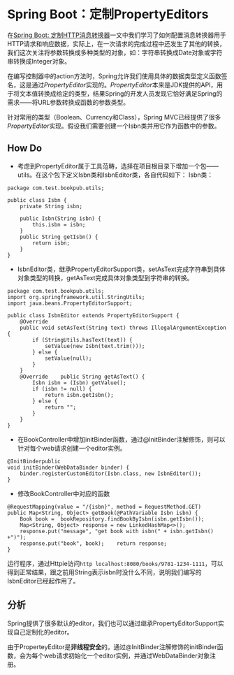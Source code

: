 # Spring Boot：定制PropertyEditors

在[Spring Boot: 定制HTTP消息转换器](http://www.jianshu.com/p/ffe56d9553fd)一文中我们学习了如何配置消息转换器用于HTTP请求和响应数据，实际上，在一次请求的完成过程中还发生了其他的转换，我们这次关注将参数转换成多种类型的对象，如：字符串转换成Date对象或字符串转换成Integer对象。

在编写控制器中的action方法时，Spring允许我们使用具体的数据类型定义函数签名，这是通过*PropertyEditor*实现的。*PropertyEditor*本来是JDK提供的API，用于将文本值转换成给定的类型，结果Spring的开发人员发现它恰好满足Spring的需求——将URL参数转换成函数的参数类型。

针对常用的类型（Boolean、Currency和Class），Spring MVC已经提供了很多*PropertyEditor*实现。假设我们需要创建一个Isbn类并用它作为函数中的参数。

## How Do

- 考虑到PropertyEditor属于工具范畴，选择在项目根目录下增加一个包——utils。在这个包下定义Isbn类和IsbnEditor类，各自代码如下：
Isbn类：

```
package com.test.bookpub.utils;

public class Isbn {
    private String isbn;

    public Isbn(String isbn) {
        this.isbn = isbn;
    }
    public String getIsbn() {
        return isbn;
    }
}
```

- IsbnEditor类，继承PropertyEditorSupport类，setAsText完成字符串到具体对象类型的转换，getAsText完成具体对象类型到字符串的转换。

```
package com.test.bookpub.utils;
import org.springframework.util.StringUtils;
import java.beans.PropertyEditorSupport;

public class IsbnEditor extends PropertyEditorSupport {
    @Override
    public void setAsText(String text) throws IllegalArgumentException {
        if (StringUtils.hasText(text)) {
            setValue(new Isbn(text.trim()));
        } else {
            setValue(null);
        }
    }
    @Override    public String getAsText() {
        Isbn isbn = (Isbn) getValue();
        if (isbn != null) {
            return isbn.getIsbn();
        } else {
            return "";
        }
    }
}
```

- 在BookController中增加initBinder函数，通过@InitBinder注解修饰，则可以针对每个web请求创建一个editor实例。

```
@InitBinderpublic 
void initBinder(WebDataBinder binder) {
    binder.registerCustomEditor(Isbn.class, new IsbnEditor());
}
```

- 修改BookController中对应的函数

```
@RequestMapping(value = "/{isbn}", method = RequestMethod.GET)
public Map<String, Object> getBook(@PathVariable Isbn isbn) {
    Book book =  bookRepository.findBookByIsbn(isbn.getIsbn());
    Map<String, Object> response = new LinkedHashMap<>();
    response.put("message", "get book with isbn(" + isbn.getIsbn() +")");
    response.put("book", book);    return response;
}
```

运行程序，通过Httpie访问`http localhost:8080/books/9781-1234-1111`，可以得到正常结果，跟之前用String表示isbn时没什么不同，说明我们编写的IsbnEditor已经起作用了。

## 分析

Spring提供了很多默认的editor，我们也可以通过继承PropertyEditorSupport实现自己定制化的editor。

由于ProperteyEditor是**非线程安全**的。通过@InitBinder注解修饰的initBinder函数，会为每个web请求初始化一个editor实例，并通过WebDataBinder对象注册。
